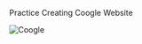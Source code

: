Practice Creating Coogle Website

![Coogle](https://user-images.githubusercontent.com/45709768/69006097-57ae6e80-08df-11ea-9c95-668c05924c25.PNG)
